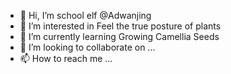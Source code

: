 - 👋 Hi, I’m school elf @Adwanjing
- 👀 I’m interested in Feel the true posture of plants
- 🌱 I’m currently learning Growing Camellia Seeds
- 💞️ I’m looking to collaborate on ...
- 📫 How to reach me ...

<!---
Adwanjing/Adwanjing is a ✨ special ✨ repository because its `README.md` (this file) appears on your GitHub profile.
You can click the Preview link to take a look at your changes.
--->
